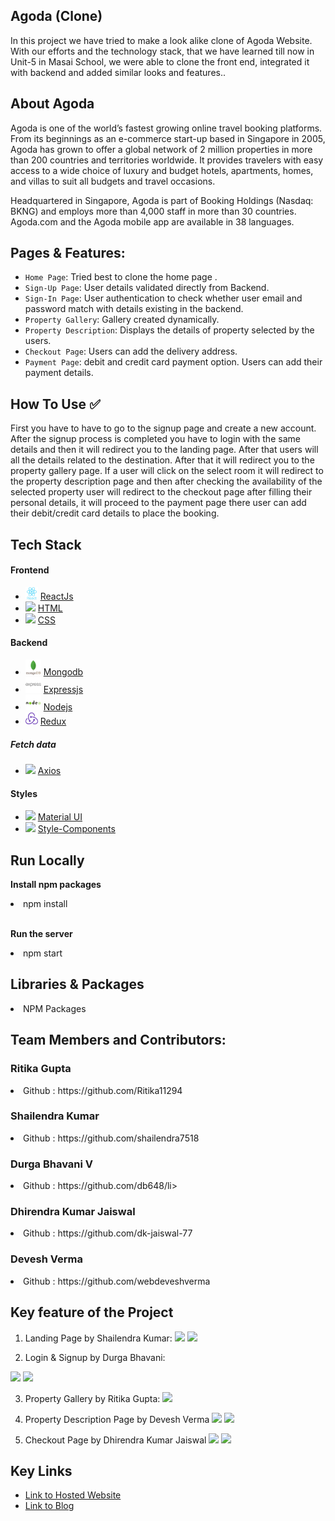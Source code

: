 ## Agoda (Clone)
In this project we have tried to make a look alike clone of Agoda Website. With our efforts and the technology stack, that we have learned till now in Unit-5 in Masai School, we were able to clone the front end, integrated it with backend and added similar looks and features..

## About Agoda
Agoda is one of the world’s fastest growing online travel booking platforms. From its beginnings as an e-commerce start-up based in Singapore in 2005, Agoda has grown to offer a global network of 2 million properties in more than 200 countries and territories worldwide. It provides travelers with easy access to a wide choice of luxury and budget hotels, apartments, homes, and villas to suit all budgets and travel occasions.

Headquartered in Singapore, Agoda is part of Booking Holdings (Nasdaq: BKNG) and employs more than 4,000 staff in more than 30 countries. Agoda.com and the Agoda mobile app are available in 38 languages.

## Pages & Features:

- `Home Page`: Tried best to clone the home page .
- `Sign-Up Page`: User details validated directly from Backend.
- `Sign-In Page`: User authentication to check whether user email and password match with details existing in the backend.
- `Property Gallery`: Gallery created dynamically.
- `Property Description`: Displays the details of property selected by the users.
- `Checkout Page`: Users can add the delivery address.
- `Payment Page`: debit and credit card payment option. Users can add their payment details.

## How To Use ✅

First you have to have to go to the signup page and create a new account. After the signup process is completed you have to login with the same details and then it will redirect you to the landing page. After that users will all the details related to the destination. After that it will redirect you to the property gallery page. If a user will click on the select room it will redirect to the property description page and then after checking the availability of the selected property user will redirect to the checkout page after filling their personal details, it will proceed to the payment page there user can add their debit/credit card details to place the booking. 

## Tech Stack

#### **Frontend**

- <img src="https://raw.githubusercontent.com/devicons/devicon/master/icons/react/react-original-wordmark.svg" width=20/> [ReactJs](https://reactjs.org/)
- <img src="https://cdn-icons-png.flaticon.com/512/226/226269.png" width=20/> [HTML](https://www.w3.org/html/)
- <img src="https://cdn-icons-png.flaticon.com/512/732/732190.png" width=20 /> [CSS](https://www.w3schools.com/css/)

#### **Backend**

- <img src="https://raw.githubusercontent.com/devicons/devicon/master/icons/mongodb/mongodb-original-wordmark.svg" width=25 /> [Mongodb](https://www.mongodb.com/)
- <img src="https://raw.githubusercontent.com/devicons/devicon/master/icons/express/express-original-wordmark.svg" width=25 /> [Expressjs](https://expressjs.com/)
- <img src="https://raw.githubusercontent.com/devicons/devicon/master/icons/nodejs/nodejs-original-wordmark.svg" width=25 /> [Nodejs](https://nodejs.org/en/)
- <img src="https://raw.githubusercontent.com/devicons/devicon/master/icons/redux/redux-original.svg" width=20 /> [Redux](https://redux.js.org)

##### **Fetch data**

- <img src="https://user-images.githubusercontent.com/96018330/161415528-320c0f5a-9235-4c27-bd78-ce361d4b8ffe.png" width=20 /> [Axios](https://www.npmjs.com/package/axios)

#### **Styles**
- <img src="https://www.pngitem.com/pimgs/m/577-5779757_react-material-ui-logo-hd-png-download.png" width=20 /> [Material UI](https://mui.com/)
- <img src="https://cdn-media-1.freecodecamp.org/images/-bmCEVFtIS2uUfrccPhudu7cIVRtoBywTexv" width=20 /> [Style-Components](https://styled-components.com/)

## Run Locally

**Install npm packages**

<li> npm install </li> </br>

**Run the server**

<li> npm start </li>

## Libraries & Packages

<li> NPM Packages </li>

## Team Members and Contributors:
<h3>Ritika Gupta</h3>
<li>Github : https://github.com/Ritika11294</li>
<h3>Shailendra Kumar</h3>
<li>Github : https://github.com/shailendra7518</li>
<h3>Durga Bhavani V</h3>
<li>Github : https://github.com/db648/li>
<h3>Dhirendra Kumar Jaiswal</h3>
<li>Github : https://github.com/dk-jaiswal-77</li>
<h3>Devesh Verma</h3>
<li>Github : https://github.com/webdeveshverma</li>

## Key feature of the Project
1. Landing Page by Shailendra Kumar:
![](https://user-images.githubusercontent.com/87424668/161422371-3ab5850c-9173-4d29-a012-48bc3b9880e6.png)
![](https://user-images.githubusercontent.com/87424668/161422661-fe312dd3-076a-487c-978c-c1f5f44eed97.png)

2. Login & Signup by Durga Bhavani:

![](https://user-images.githubusercontent.com/87424668/161422905-d689c712-66c2-4992-aa38-d200a8741648.png)
![](https://user-images.githubusercontent.com/87424668/161422909-565b0f4e-cd23-4850-ad31-c1cad0653833.png)

3. Property Gallery by Ritika Gupta:
 ![](https://user-images.githubusercontent.com/87424668/161422716-a5914510-65a3-4586-91aa-facd1b051fa0.png)
 
4. Property Description Page by Devesh Verma
![](https://user-images.githubusercontent.com/87424668/161422734-4490de87-7dc6-42ce-a040-2f7d847530a3.png)
![](https://user-images.githubusercontent.com/87424668/161422736-b7351b5a-05e3-4f76-b26d-d7d06a1051b9.png)

5. Checkout Page by Dhirendra Kumar Jaiswal
![](https://user-images.githubusercontent.com/87424668/161422814-0a365da0-6803-478b-9a52-af0e60fc8aa2.png)
![](https://user-images.githubusercontent.com/87424668/161422815-17c4c0fc-23bf-4c17-a1ef-a5c39b0121bf.png)

## Key Links
- [Link to Hosted Website](https://agoda-clone-website.vercel.app/)
- [Link to Blog]()

